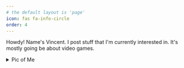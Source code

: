 ```yaml
---
# the default layout is 'page'
icon: fas fa-info-circle
order: 4
---
```


Howdy! Name's Vincent. I post stuff that I'm currently interested in. It's mostly going be about video games.



<details>
    <summary>Pic of Me</summary>
    Howdy! 
     <img src="/pictures/About-Page/gameboyhorror.png" alt="Look it's me!" />

</details>




